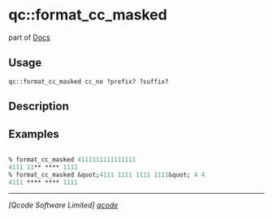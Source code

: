 qc::format_cc_masked
====================

part of [Docs](.)

Usage
-----
`qc::format_cc_masked cc_no ?prefix? ?suffix?`

Description
-----------


Examples
--------
```tcl

% format_cc_masked 4111111111111111
4111 11** **** 1111
% format_cc_masked &quot;4111 1111 1111 1111&quot; 4 4
4111 **** **** 1111

```

----------------------------------
*[Qcode Software Limited] [qcode]*

[qcode]: www.qcode.co.uk "Qcode Software"